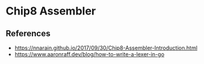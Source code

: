 # Chip8 Assembler

## References
- https://nnarain.github.io/2017/09/30/Chip8-Assembler-Introduction.html
- https://www.aaronraff.dev/blog/how-to-write-a-lexer-in-go